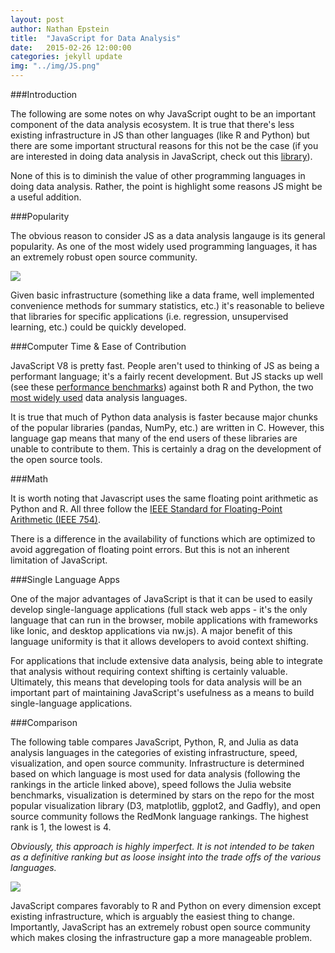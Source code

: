```yaml
---
layout: post
author: Nathan Epstein
title:  "JavaScript for Data Analysis"
date:   2015-02-26 12:00:00
categories: jekyll update
img: "../img/JS.png"
---
```


###Introduction

The following are some notes on why JavaScript ought to be an important component of the data analysis ecosystem. It is true that there's less existing infrastructure in JS than other languages (like R and Python) but there are some important structural reasons for this not be the case (if you are interested in doing data analysis in JavaScript, check out this <a href="https://github.com/nathanepstein/datakit">library</a>).

None of this is to diminish the value of other programming languages in doing data analysis. Rather, the point is highlight some reasons JS might be a useful addition.

###Popularity

The obvious reason to consider JS as a data analysis langauge is its general popularity. As one of the most widely used programming languages, it has an extremely robust open source community.

<img src="/../img/redmonk.png">

Given basic infrastructure (something like a data frame, well implemented convenience methods for summary statistics, etc.) it's reasonable to believe that libraries for specific applications (i.e. regression, unsupervised learning, etc.) could be quickly developed.

###Computer Time & Ease of Contribution

JavaScript V8 is pretty fast. People aren't used to thinking of JS as being a performant language; it's a fairly recent development. But JS stacks up well (see these <a href="http://julialang.org/benchmarks/">performance benchmarks</a>) against both R and Python, the two <a href="http://www.kdnuggets.com/2013/08/languages-for-analytics-data-mining-data-science.html">most widely used</a> data analysis languages.

It is true that much of Python data analysis is faster because major chunks of the popular libraries (pandas, NumPy, etc.) are written in C. However, this language gap means that many of the end users of these libraries are unable to contribute to them. This is certainly a drag on the development of the open source tools.

###Math

It is worth noting that Javascript uses the same floating point arithmetic as Python and R. All three follow the <a href="http://en.wikipedia.org/wiki/IEEE_floating_point">IEEE Standard for Floating-Point Arithmetic (IEEE 754)</a>.

There is a difference in the availability of functions which are optimized to avoid aggregation of floating point errors. But this is not an inherent limitation of JavaScript.

###Single Language Apps

One of the major advantages of JavaScript is that it can be used to easily develop single-language applications (full stack web apps - it's the only language that can run in the browser, mobile applications with frameworks like Ionic, and desktop applications via nw.js). A major benefit of this language uniformity is that it allows developers to avoid context shifting.

For applications that include extensive data analysis, being able to integrate that analysis without requiring context shifting is certainly valuable. Ultimately, this means that developing tools for data analysis will be an important part of maintaining JavaScript's usefulness as a means to build single-language applications.

###Comparison

The following table compares JavaScript, Python, R, and Julia as data analysis languages in the categories of existing infrastructure, speed, visualization, and open source community. Infrastructure is determined based on which language is most used for data analysis (following the rankings in the article linked above), speed follows the Julia website benchmarks, visualization is determined by stars on the repo for the most popular visualization library (D3, matplotlib, ggplot2, and Gadfly), and open source community follows the RedMonk language rankings. The highest rank is 1, the lowest is 4.

*Obviously, this approach is highly imperfect. It is not intended to be taken as a definitive ranking but as loose insight into the trade offs of the various languages.*

<img src="/../img/langtable.png">

JavaScript compares favorably to R and Python on every dimension except existing infrastructure, which is arguably the easiest thing to change. Importantly, JavaScript has an extremely robust open source community which makes closing the infrastructure gap a more manageable problem.
